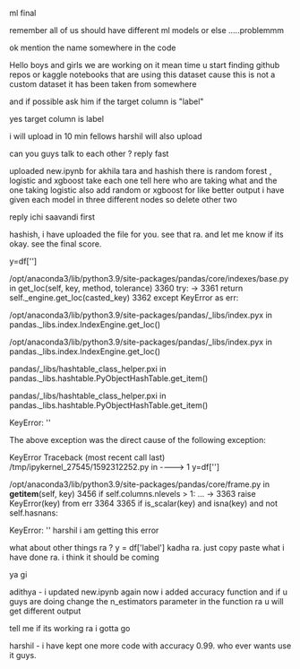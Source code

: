 ml final


remember all of us should have different ml models or else .....problemmm


                             
ok
mention the name
somewhere in the code

Hello boys and girls we are working on it 
mean time u start finding github repos or kaggle notebooks that are using this dataset cause this is not a custom dataset it has been taken from somewhere


and if possible ask him if the target column is "label"


yes target column is label


i will upload in 10 min fellows harshil will also upload

can you guys talk to each other ?
reply fast


uploaded new.ipynb for akhila tara and hashish
there is random forest , logistic and xgboost 
take each one tell here  who are taking what and the one taking logistic also add random or xgboost for like better output
i have given each model in three different nodes so delete other two 

reply ichi saavandi first

hashish, i have uploaded the file for you. see that ra. and let me know if its okay. see the final score.


y=df['']


/opt/anaconda3/lib/python3.9/site-packages/pandas/core/indexes/base.py in get_loc(self, key, method, tolerance)
   3360             try:
-> 3361                 return self._engine.get_loc(casted_key)
   3362             except KeyError as err:

/opt/anaconda3/lib/python3.9/site-packages/pandas/_libs/index.pyx in pandas._libs.index.IndexEngine.get_loc()

/opt/anaconda3/lib/python3.9/site-packages/pandas/_libs/index.pyx in pandas._libs.index.IndexEngine.get_loc()

pandas/_libs/hashtable_class_helper.pxi in pandas._libs.hashtable.PyObjectHashTable.get_item()

pandas/_libs/hashtable_class_helper.pxi in pandas._libs.hashtable.PyObjectHashTable.get_item()

KeyError: ''

The above exception was the direct cause of the following exception:

KeyError                                  Traceback (most recent call last)
/tmp/ipykernel_27545/1592312252.py in <module>
----> 1 y=df['']

/opt/anaconda3/lib/python3.9/site-packages/pandas/core/frame.py in __getitem__(self, key)
   3456             if self.columns.nlevels > 1:
...
-> 3363                 raise KeyError(key) from err
   3364 
   3365         if is_scalar(key) and isna(key) and not self.hasnans:

KeyError: ''
harshil i am getting this error


what about other things ra ?
y = df['label'] kadha ra. just copy paste what i have done ra. i think it should be coming

ya gi

adithya - i updated new.ipynb again now i added accuracy function and if u guys are doing change the n_estimators parameter in the function ra u will get different output

tell me if its working ra i gotta go


harshil - i have kept one more code with accuracy 0.99. who ever wants use it guys. 
